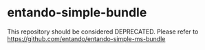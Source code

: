 # entando-simple-bundle
This repository should be considered DEPRECATED. Please refer to https://github.com/entando/entando-simple-ms-bundle
